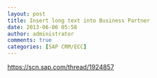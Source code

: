 ```yaml
---
layout: post
title: Insert long text into Business Partner
date: 2013-06-06 05:58
author: administrator
comments: true
categories: [SAP CRM/ECC]
---
```

<a href="https://scn.sap.com/thread/1924857">https://scn.sap.com/thread/1924857</a>
